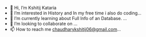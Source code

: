 - 👋 Hi, I’m Kshitij Kataria
- 👀 I’m interested in History and In my free time i also do coding...
- 🌱 I’m currently learning about Full Info of an Database. ...
- 💞️ I’m looking to collaborate on ...
- 📫 How to reach me chaudharykshitij06@gmail.com...

<!---
61206301006/61206301006 is a ✨ special ✨ repository because its `README.md` (this file) appears on your GitHub profile.
You can click the Preview link to take a look at your changes.
--->
